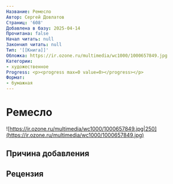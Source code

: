 ```yaml
---
Название: Ремесло
Автор: Сергей Довлатов
Страниц: '608'
Добавлена в базу: 2025-04-14
Прочитана: false
Начал читать: null
Закончил читать: null
Тип: '[[Книга]]'
Обложка: https://ir.ozone.ru/multimedia/wc1000/1000657849.jpg
Категории:
- художественное
Progress: <p><progress max=0 value=0></progress></p>
Формат:
- бумажная
---
```

# Ремесло

![https://ir.ozone.ru/multimedia/wc1000/1000657849.jpg|250](https://ir.ozone.ru/multimedia/wc1000/1000657849.jpg)

## Причина добавления


## Рецензия